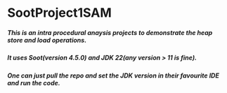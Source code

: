 # SootProject1SAM

##### This is an intra procedural anaysis projects to demonstrate the heap store and load operations. 
##### It uses Soot(version 4.5.0) and JDK 22(any version > 11 is fine). 
##### One can just pull the repo and set the JDK version in their favourite IDE and run the code. 
